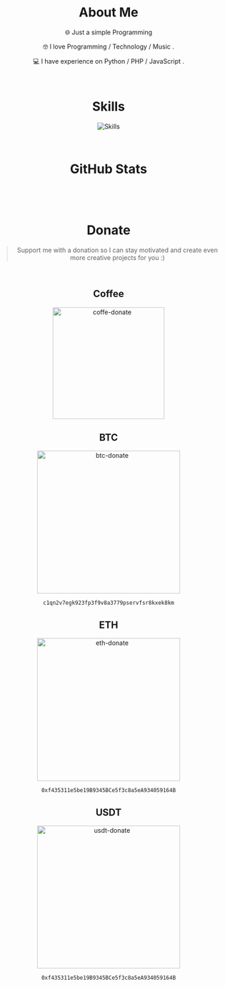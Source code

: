 <div align=center>
  <h1 id="about-me">About Me</h1>
  <p>🌐 Just a simple Programming </p>
  <p>🤓 I love Programming / Technology / Music .</p>
  <p>💻 I have experience on Python / PHP / JavaScript .</p>
  
  <!--<br>
  
  <h2 id="social-media">Social Media</h2>
  <p><a href=""><img src="https://img.shields.io/badge/Telegram-%232CA5E0.svg?logo=telegram&style=for-the-badg&logoColor=white" width='100' alt="Telegram"></a></p>

  --><br>

  <h1 id="skills">Skills</h1>
  <p><img src="https://skillicons.dev/icons?i=cpp,raspberrypi,docker,linux,ruby,bash,regex,rust,qt,selenium,python,django,fastapi,flask,dart,flutter,figma,mongodb,sqlite,mysql,php,tailwind,nextjs,react,js,vue,nuxtjs,materialui&perline=7" alt="Skills"></p>

  <br>

  <h1 id="github-stats">GitHub Stats</h1>
  <p><img src="https://github-readme-stats.vercel.app/api?username=hctilg&theme=dark&hide_border=true&include_all_commits=true&count_private=false" alt=""></p>
  <p><img src="https://github-readme-stats.vercel.app/api/top-langs/?username=hctilg&theme=dark&hide_border=true&include_all_commits=true&count_private=false&layout=compact" alt=""></p>

  <br>

  <h1 id="donate">Donate</h1>

  <blockquote>
    <p>Support me with a donation so I can stay motivated and create even more creative projects for you :)</p>
  </blockquote>
  
  <br>

  <h2 id="coffee">Coffee</h2>
  <p><a href="https://daramet.com/hctilg"><img src="https://github.com/hctilg/hctilg/assets/98208009/15f4d723-5ff3-49dd-8128-e77a236f9787" width='250' alt="coffe-donate"/></a></p>

  <h2 id="btc">BTC</h2>
  <p><a href="https://link.trustwallet.com/send?coin=0&address=bc1qn2v7egk923fp3f9v8a3779pservfsr8kxek8km"><img src="https://github.com/hctilg/hctilg/assets/98208009/365c17c7-bf01-4976-9f4c-ff5173373889" width='320' alt="btc-donate"></a></p>
  <p><code>c1qn2v7egk923fp3f9v8a3779pservfsr8kxek8km</code></p>
  
  <h2 id="eth">ETH</h2>
  <p><a href="https://link.trustwallet.com/send?coin=60&address=0xf435311e5be19B9345BCe5f3c8a5eA934059164B"><img src="https://github.com/hctilg/hctilg/assets/98208009/73dac56e-3461-4d6e-a250-eccbcd70df66" width='320' alt="eth-donate"></a></p>
  <p><code>0xf435311e5be19B9345BCe5f3c8a5eA934059164B</code></p>

  <h2 id="usdt">USDT</h2>
  <p><a href="https://link.trustwallet.com/send?coin=60&address=0xf435311e5be19B9345BCe5f3c8a5eA934059164B&token_id=0xdAC17F958D2ee523a2206206994597C13D831ec7"><img src="https://github.com/hctilg/hctilg/assets/98208009/9eaeed5c-97f9-46a7-9695-693aadc30811" width='320' alt="usdt-donate"></a></p>
  <p><code>0xf435311e5be19B9345BCe5f3c8a5eA934059164B</code></p>
</div>
